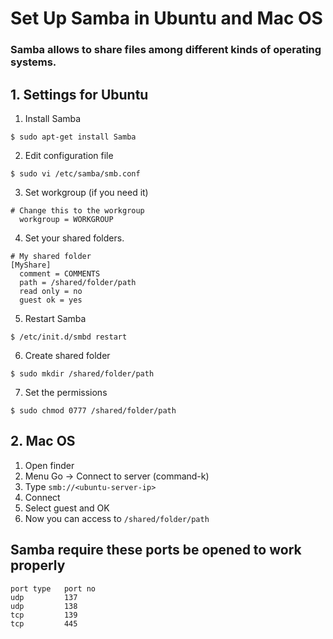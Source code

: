 # Set Up Samba in Ubuntu and Mac OS

### Samba allows to share files among different kinds of operating systems.

## 1. Settings for Ubuntu
1) Install Samba
```
$ sudo apt-get install Samba
```

2) Edit configuration file
```
$ sudo vi /etc/samba/smb.conf
```
3) Set workgroup (if you need it)
```
# Change this to the workgroup
  workgroup = WORKGROUP
```

4) Set your shared folders.
```
# My shared folder
[MyShare]
  comment = COMMENTS
  path = /shared/folder/path
  read only = no
  guest ok = yes
```

5) Restart Samba
```
$ /etc/init.d/smbd restart
```

6) Create shared folder
```
$ sudo mkdir /shared/folder/path
```

7) Set the permissions
```
$ sudo chmod 0777 /shared/folder/path
```

## 2. Mac OS
1) Open finder  
2) Menu Go -> Connect to server  (command-k)  
3) Type `smb://<ubuntu-server-ip>`  
4) Connect  
5) Select guest and OK  
6) Now you can access to `/shared/folder/path`  


## Samba require these ports be opened to work properly
```
port type   port no
udp         137
udp         138
tcp         139
tcp         445
```
